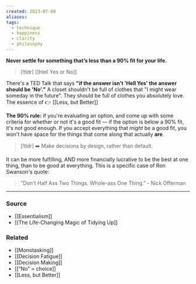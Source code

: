 ```yaml
---
created: 2023-07-08
aliases: 
tags:
  - technique
  - happiness
  - clarity
  - philosophy
---
```

**Never settle for something that’s less than a 90% fit for your life.**

> [!tldr] [[Hell Yes or No]]

There's a TED Talk that says **"if the answer isn't 'Hell Yes' the answer should be 'No'."** A closet shouldn't be full of clothes that "I might wear someday in the future". They should be full of clothes you absolutely love. The essence of 👉 [[Less, but Better]]

**The 90% rule:** if you're evaluating an option, and come up with some criteria for whether or not it's a good fit — if the option is below a 90% fit, it's not good enough. If you accept everything that *might* be a good fit, you won't have space for the things that come along that actually **are**.

> [!tldr] ➡️ Make decisions by design, rather than default.

It can be more fulfilling, AND more financially lucrative to be the best at one thing, than to be good at everything. This is a specific case of Ron Swanson's quote:

> "Don't Half Ass Two Things. Whole-ass One Thing." - Nick Offerman

---
### Source
- [[Essentialism]]
- [[The Life-Changing Magic of Tidying Up]]

### Related
- [[Monotasking]]
- [[Decision Fatigue]]
- [[Decision Making]]
- [[“No” = choice]]
- [[Less, but Better]]